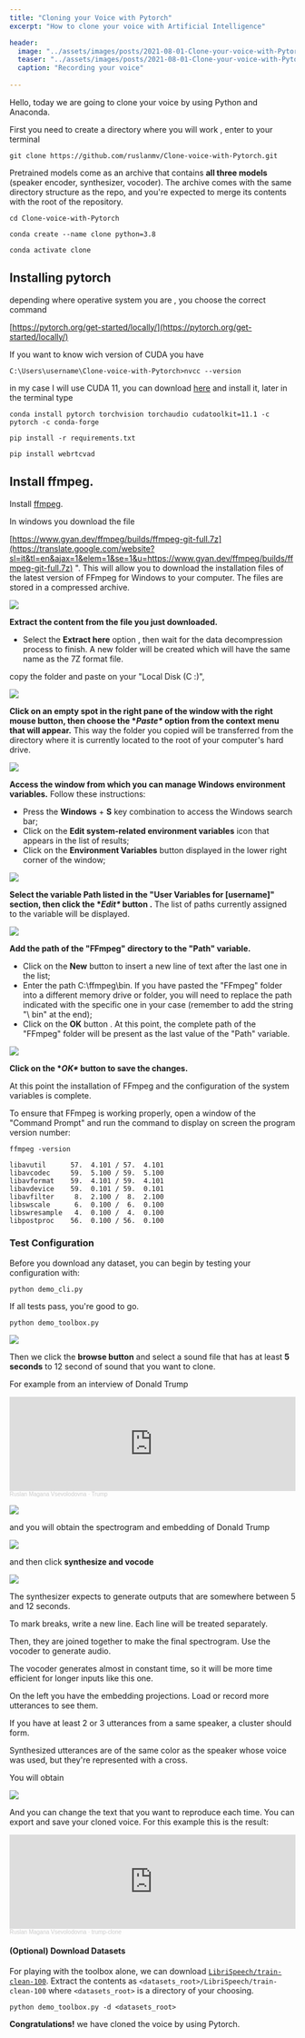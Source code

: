 ```yaml
---
title: "Cloning your Voice with Pytorch"
excerpt: "How to clone your voice with Artificial Intelligence"

header:
  image: "../assets/images/posts/2021-08-01-Clone-your-voice-with-Pytorch/voice.jpg"
  teaser: "../assets/images/posts/2021-08-01-Clone-your-voice-with-Pytorch/voice.jpg"
  caption: "Recording your voice"
  
---
```




Hello, today we are going to clone your voice by using Python and Anaconda.

First you need to create a directory where you will work , enter to your terminal

```
git clone https://github.com/ruslanmv/Clone-voice-with-Pytorch.git
```

Pretrained models come as an archive that contains **all three models** (speaker encoder, synthesizer, vocoder). The archive comes with the same directory structure as the repo, and you're expected to merge its contents with the root of the repository.

```
cd Clone-voice-with-Pytorch
```

```
conda create --name clone python=3.8
```

```
conda activate clone
```

## Installing pytorch

depending where operative system you are , you choose the correct command

[https://pytorch.org/get-started/locally/](https://pytorch.org/get-started/locally/)

If you want to know wich version of CUDA you have

```
C:\Users\username\Clone-voice-with-Pytorch>nvcc --version
```

in my case I will use CUDA 11, you can download [here](https://developer.download.nvidia.com/compute/cuda/11.4.1/local_installers/cuda_11.4.1_471.41_win10.exe) and install it, later in the terminal type

```
conda install pytorch torchvision torchaudio cudatoolkit=11.1 -c pytorch -c conda-forge
```

```
pip install -r requirements.txt 
```

```
pip install webrtcvad
```

## Install ffmpeg.

Install [ffmpeg](https://ffmpeg.org/download.html#get-packages).

In windows you download the file

[https://www.gyan.dev/ffmpeg/builds/ffmpeg-git-full.7z](https://translate.google.com/website?sl=it&tl=en&ajax=1&elem=1&se=1&u=https://www.gyan.dev/ffmpeg/builds/ffmpeg-git-full.7z) ". This will allow you to download the installation files of the latest version of FFmpeg for Windows to your computer. The files are stored in a compressed archive.

![](../assets/images/posts/2021-08-01-Clone-your-voice-with-Pytorch/1a.jpg)



**Extract the content from the file you just downloaded.** 

- Select the **Extract here** option , then wait for the data decompression process to finish. A new folder will be created which will have the same name as the 7Z format file.



copy the folder and  paste on your "Local Disk (C :)", 

![](../assets/images/posts/2021-08-01-Clone-your-voice-with-Pytorch/v4-728px-Install-FFmpeg-on-Windows-Step-11-Version-2.jpg.webp)

**Click on an empty spot in the right pane of the window with the right mouse button, then choose the \**Paste\** option from the context menu that will appear.** This way the folder you copied will be transferred from the directory where it is currently located to the root of your computer's hard drive.

![](../assets/images/posts/2021-08-01-Clone-your-voice-with-Pytorch/v4-728px-Install-FFmpeg-on-Windows-Step-12-Version-4.jpg.webp)

**Access the window from which you can manage Windows environment variables.** Follow these instructions:

- Press the **Windows** + **S** key combination to access the Windows search bar;
- Click on the **Edit system-related environment variables** icon that appears in the list of results;
- Click on the **Environment Variables** button displayed in the lower right corner of the window;

![](../assets/images/posts/2021-08-01-Clone-your-voice-with-Pytorch/v4-728px-Install-FFmpeg-on-Windows-Step-13-Version-4.jpg.webp)

**Select the variable Path listed in the "User Variables for [username]" section, then click the \**Edit\** button .** The list of paths currently assigned to the variable will be displayed.



![](../assets/images/posts/2021-08-01-Clone-your-voice-with-Pytorch/v4-728px-Install-FFmpeg-on-Windows-Step-14-Version-3.jpg.webp)



**Add the path of the "FFmpeg" directory to the "Path" variable.** 

- Click on the **New** button to insert a new line of text after the last one in the list;
- Enter the path C:\ffmpeg\bin. If you have pasted the "FFmpeg" folder into a different memory drive or folder, you will need to replace the path indicated with the specific one in your case (remember to add the string "\ bin" at the end);
- Click on the **OK** button . At this point, the complete path of the "FFmpeg" folder will be present as the last value of the "Path" variable.

![](../assets/images/posts/2021-08-01-Clone-your-voice-with-Pytorch/v4-728px-Install-FFmpeg-on-Windows-Step-15-Version-3.jpg.webp)

**Click on the \**OK\** button to save the changes.**

 At this point the installation of FFmpeg and the configuration of the system variables is complete.

 To ensure that FFmpeg is working properly, open a window of the "Command Prompt" and run the command to display on screen the program version number: 

```
ffmpeg -version
```

```
libavutil      57.  4.101 / 57.  4.101
libavcodec     59.  5.100 / 59.  5.100
libavformat    59.  4.101 / 59.  4.101
libavdevice    59.  0.101 / 59.  0.101
libavfilter     8.  2.100 /  8.  2.100
libswscale      6.  0.100 /  6.  0.100
libswresample   4.  0.100 /  4.  0.100
libpostproc    56.  0.100 / 56.  0.100
```

### Test Configuration

Before you download any dataset, you can begin by testing your configuration with:

```
python demo_cli.py
```

If all tests pass, you're good to go.

```
python demo_toolbox.py
```

![](../assets/images/posts/2021-08-01-Clone-your-voice-with-Pytorch/2a.jpg)



Then we click the **browse button** and select a sound file that has at least  **5 seconds**  to 12 second of sound that you want to clone.

For example from an interview of Donald Trump

<iframe width="100%" height="166" scrolling="no" frameborder="no" allow="autoplay" src="https://w.soundcloud.com/player/?url=https%3A//api.soundcloud.com/tracks/1108804639&color=%23ff5500&auto_play=false&hide_related=false&show_comments=true&show_user=true&show_reposts=false&show_teaser=true"></iframe><div style="font-size: 10px; color: #cccccc;line-break: anywhere;word-break: normal;overflow: hidden;white-space: nowrap;text-overflow: ellipsis; font-family: Interstate,Lucida Grande,Lucida Sans Unicode,Lucida Sans,Garuda,Verdana,Tahoma,sans-serif;font-weight: 100;"><a href="https://soundcloud.com/ruslanmv" title="Ruslan Magana Vsevolodovna" target="_blank" style="color: #cccccc; text-decoration: none;">Ruslan Magana Vsevolodovna</a> · <a href="https://soundcloud.com/ruslanmv/trump" title="Trump" target="_blank" style="color: #cccccc; text-decoration: none;">Trump</a></div>





![](../assets/images/posts/2021-08-01-Clone-your-voice-with-Pytorch/3a.jpg)



and you will obtain the spectrogram and embedding of Donald Trump



![](../assets/images/posts/2021-08-01-Clone-your-voice-with-Pytorch/4a.jpg)

and then click  **synthesize and vocode**



![](../assets/images/posts/2021-08-01-Clone-your-voice-with-Pytorch/5a.jpg)



The synthesizer expects to generate outputs that are somewhere between 5 and 12 seconds.

To mark breaks, write a new line. Each line will be treated separately.

Then, they are joined together to make the final spectrogram. Use the vocoder to generate audio.

The vocoder generates almost in constant time, so it will be more time efficient for longer inputs like this one.

On the left you have the embedding projections. Load or record more utterances to see them.

If you have at least 2 or 3 utterances from a same speaker, a cluster should form.

Synthesized utterances are of the same color as the speaker whose voice was used, but they're represented with a cross.

You will obtain



![](../assets/images/posts/2021-08-01-Clone-your-voice-with-Pytorch/6a.jpg)



And you can change the text that you want to reproduce each time.  You can export and save your cloned voice. For this example this is the result:

<iframe width="100%" height="166" scrolling="no" frameborder="no" allow="autoplay" src="https://w.soundcloud.com/player/?url=https%3A//api.soundcloud.com/tracks/1108806946&color=%23ff5500&auto_play=false&hide_related=false&show_comments=true&show_user=true&show_reposts=false&show_teaser=true"></iframe><div style="font-size: 10px; color: #cccccc;line-break: anywhere;word-break: normal;overflow: hidden;white-space: nowrap;text-overflow: ellipsis; font-family: Interstate,Lucida Grande,Lucida Sans Unicode,Lucida Sans,Garuda,Verdana,Tahoma,sans-serif;font-weight: 100;"><a href="https://soundcloud.com/ruslanmv" title="Ruslan Magana Vsevolodovna" target="_blank" style="color: #cccccc; text-decoration: none;">Ruslan Magana Vsevolodovna</a> · <a href="https://soundcloud.com/ruslanmv/trump-clone" title="trump-clone" target="_blank" style="color: #cccccc; text-decoration: none;">trump-clone</a></div>



#### (Optional) Download Datasets

For playing with the toolbox alone, we can download [`LibriSpeech/train-clean-100`](https://www.openslr.org/resources/12/train-clean-100.tar.gz).  Extract the contents as `<datasets_root>/LibriSpeech/train-clean-100` where `<datasets_root>` is a directory of your choosing. 

```
python demo_toolbox.py -d <datasets_root>
```



**Congratulations!** we have cloned the voice by using Pytorch.







